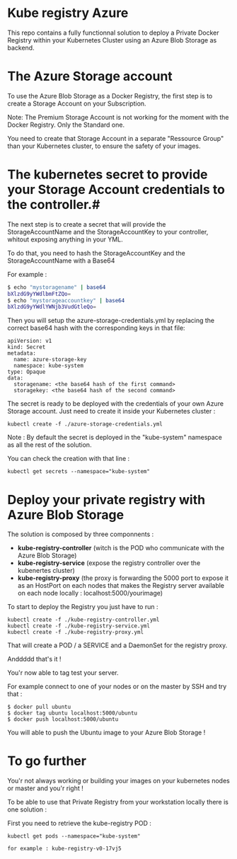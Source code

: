 # Kube registry Azure

This repo contains a fully functionnal solution to deploy a Private Docker Registry within your Kubernetes Cluster using an Azure Blob Storage as backend.

# The Azure Storage account

To use the Azure Blob Storage as a Docker Registry, the first step is to create a Storage Account on your Subscription.

Note: The Premium Storage Account is not working for the moment with the Docker Registry. Only the Standard one.

You need to create that Storage Account in a separate "Ressource Group" than your Kubernetes cluster, to ensure the safety of your images.

# The kubernetes secret to provide your Storage Account credentials to the controller.#

The next step is to create a secret that will provide the StorageAccountName and the StorageAccountKey to your controller, whitout exposing anything in your YML.

To do that, you need to hash the StorageAccountKey and the StorageAccountName with a Base64

For example : 

```sh
$ echo "mystoragename" | base64
bXlzdG9yYWdlbmFtZQo=
$ echo "mystorageaccountkey" | base64
bXlzdG9yYWdlYWNjb3VudGtleQo=
``` 

Then you will setup the azure-storage-credentials.yml by replacing the correct base64 hash with the corresponding keys in that file:

```
apiVersion: v1
kind: Secret
metadata:
  name: azure-storage-key
  namespace: kube-system
type: Opaque
data:
  storagename: <the base64 hash of the first command> 
  storagekey: <the base64 hash of the second command>
```

The secret is ready to be deployed with the credentials of your own Azure Storage account.
Just need to create it inside your Kubernetes cluster :

```
kubectl create -f ./azure-storage-credentials.yml
``` 

Note : By default the secret is deployed in the "kube-system" namespace as all the rest of the solution.

You can check the creation with that line :

```
kubectl get secrets --namespace="kube-system"
``` 

# Deploy your private registry with Azure Blob Storage

The solution is composed by three componnents :

- **kube-registry-controller** (witch is the POD who communicate with the Azure Blob Storage)
- **kube-registry-service** (expose the registry controller over the kubenertes cluster)
- **kube-registry-proxy** (the proxy is forwarding the 5000 port to expose it as an HostPort on each nodes that makes the Registry server available on each node locally : localhost:5000/yourimage)

To start to deploy the Registry you just have to run :

```
kubectl create -f ./kube-registry-controller.yml
kubectl create -f ./kube-registry-service.yml
kubectl create -f ./kube-registry-proxy.yml
```

That will create a POD / a SERVICE and a DaemonSet for the registry proxy.

Anddddd that's it !

You'r now able to tag test your server.

For example connect to one of your nodes or on the master by SSH and try that :

```
$ docker pull ubuntu 
$ docker tag ubuntu localhost:5000/ubuntu
$ docker push localhost:5000/ubuntu
``` 
You will able to push the Ubuntu image to your Azure Blob Storage !

# To go further 

You'r not always working or building your images on your kubernetes nodes or master and you'r right !

To be able to use that Private Registry from your workstation locally there is one solution :

First you need to retrieve the kube-registry POD :

``` 
kubectl get pods --namespace="kube-system"

for example : kube-registry-v0-17vj5
```


